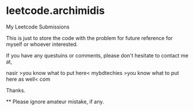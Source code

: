# leetcode.archimidis

My Leetcode Submissions

This is just to store the code with the problem for future reference for myself or whoever interested.

If you have any questuins or comments, please don't hesitate to contact me at,

nasir >you know what to put here< mybdtechies >you know what to put here as well< com

Thanks. 

** Please ignore amateur mistake, if any.
